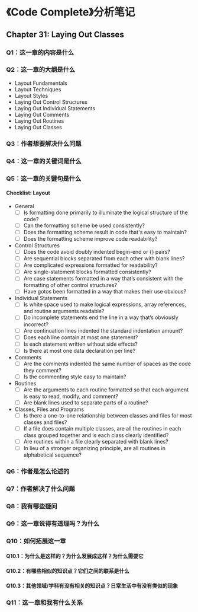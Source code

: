 # 《Code Complete》分析笔记

## Chapter 31: Laying Out Classes

### Q1：这一章的内容是什么

### Q2：这一章的大纲是什么

- Layout Fundamentals
- Layout Techniques
- Layout Styles
- Laying Out Control Structures
- Laying Out Individual Statements
- Laying Out Comments
- Laying Out Routines
- Laying Out Classes

### Q3：作者想要解决什么问题

### Q4：这一章的关键词是什么

### Q5：这一章的关键句是什么

#### Checklist: Layout

- General
  - [ ] Is formatting done primarily to illuminate the logical structure of the code?
  - [ ] Can the formatting scheme be used consistently?
  - [ ] Does the formatting scheme result in code that's easy to maintain?
  - [ ] Does the formatting scheme improve code readability?

- Control Structures
  - [ ] Does the code avoid doubly indented begin-end or {} pairs?
  - [ ] Are sequential blocks separated from each other with blank lines?
  - [ ] Are complicated expressions formatted for readability?
  - [ ] Are single-statement blocks formatted consistently?
  - [ ] Are case statements formatted in a way that’s consistent with the formatting of other control structures?
  - [ ] Have gotos been formatted in a way that makes their use obvious?

- Individual Statements
  - [ ] Is white space used to make logical expressions, array references, and routine arguments readable?
  - [ ] Do incomplete statements end the line in a way that’s obviously incorrect?
  - [ ] Are continuation lines indented the standard indentation amount?
  - [ ] Does each line contain at most one statement?
  - [ ] Is each statement written without side effects?
  - [ ] Is there at most one data declaration per line?

- Comments
  - [ ] Are the comments indented the same number of spaces as the code they comment?
  - [ ] Is the commenting style easy to maintain?

- Routines
  - [ ] Are the arguments to each routine formatted so that each argument is easy to read, modify, and comment?
  - [ ] Are blank lines used to separate parts of a routine?

- Classes, Files and Programs
  - [ ] Is there a one-to-one relationship between classes and files for most classes and files?
  - [ ] If a file does contain multiple classes,
        are all the routines in each class grouped together and is each class clearly identified?
  - [ ] Are routines within a file clearly separated with blank lines?
  - [ ] In lieu of a stronger organizing principle, are all routines in alphabetical sequence?

### Q6：作者是怎么论述的

### Q7：作者解决了什么问题

### Q8：我有哪些疑问

### Q9：这一章说得有道理吗？为什么

### Q10：如何拓展这一章

#### Q10.1：为什么是这样的？为什么发展成这样？为什么需要它

#### Q10.2：有哪些相似的知识点？它们之间的联系是什么

#### Q10.3：其他领域/学科有没有相关的知识点？日常生活中有没有类似的现象

### Q11：这一章和我有什么关系
